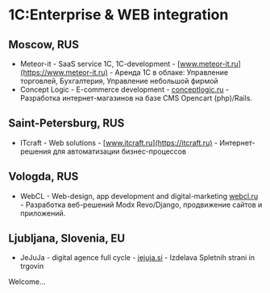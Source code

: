 1С:Enterprise & WEB integration
===================================

Moscow, RUS
-------

* Meteor-it - SaaS service 1C, 1C-development - [www.meteor-it.ru](https://www.meteor-it.ru) - Аренда 1С в облаке: Управление торговлей, Бухгалтерия, Управление небольшой фирмой
* Concept Logic - E-commerce development - [conceptlogic.ru](http://conceptlogic.ru) - Разработка интернет-магазинов на базе CMS Opencart (php)/Rails. 


Saint-Petersburg, RUS
--------

* ITcraft - Web solutions - [www.itcraft.ru](https://itcraft.ru) - Интернет-решения для автоматизации бизнес-процессов

Vologda, RUS
------

* WebCL - Web-design, app development and digital-marketing [webcl.ru](http://webcl.ru) - Разработка веб-решений Modx Revo/Django, продвижение сайтов и приложений.



Ljubljana, Slovenia, EU
-------

* JeJuJa - digital agence full cycle - [jejuja.si](https://jejuja.si) - Izdelava Spletnih strani in trgovin

Welcome...

